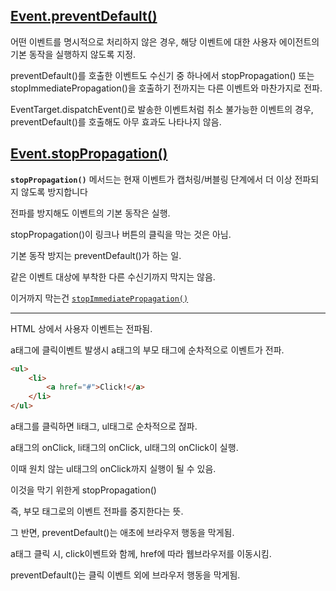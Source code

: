 ## [Event.preventDefault()](https://developer.mozilla.org/ko/docs/Web/API/Event/preventDefault)

어떤 이벤트를 명시적으로 처리하지 않은 경우, 해당 이벤트에 대한 사용자 에이전트의 기본 동작을 실행하지 않도록 지정.

preventDefault()를 호출한 이벤트도 수신기 중 하나에서 stopPropagation() 또는 stopImmediatePropagation()을 호출하기 전까지는 다른 이벤트와 마찬가지로 전파.

EventTarget.dispatchEvent()로 발송한 이벤트처럼 취소 불가능한 이벤트의 경우, preventDefault()를 호출해도 아무 효과도 나타나지 않음.



## [Event.stopPropagation()](https://developer.mozilla.org/ko/docs/Web/API/Event/stopPropagation)

**`stopPropagation()`** 메서드는 현재 이벤트가 캡처링/버블링 단계에서 더 이상 전파되지 않도록 방지합니다

전파를 방지해도 이벤트의 기본 동작은 실행.

stopPropagation()이 링크나 버튼의 클릭을 막는 것은 아님.

기본 동작 방지는 preventDefault()가 하는 일.

 같은 이벤트 대상에 부착한 다른 수신기까지 막지는 않음.

이거까지 막는건 [`stopImmediatePropagation()`](https://developer.mozilla.org/ko/docs/Web/API/Event/stopImmediatePropagation)

---



HTML 상에서 사용자 이벤트는 전파됨.

a태그에 클릭이벤트 발생시 a태그의 부모 태그에 순차적으로 이벤트가 전파.

```html
<ul>
    <li>
    	<a href="#">Click!</a>
    </li>
</ul>
```

a태그를 클릭하면 li태그, ul태그로 순차적으로 젆파.

a태그의 onClick, li태그의 onClick, ul태그의 onClick이 실행.

이때 원치 않는 ul태그의 onClick까지 실행이 될 수 있음.

이것을 막기 위한게 stopPropagation()

즉, 부모 태그로의 이벤트 전파를 중지한다는 뜻.



그 반면, preventDefault()는 애초에 브라우저 행동을 막게됨.

a태그 클릭 시, click이벤트와 함께, href에 따라 웹브라우저를 이동시킴.

preventDefault()는 클릭 이벤트 외에 브라우저 행동을 막게됨.

